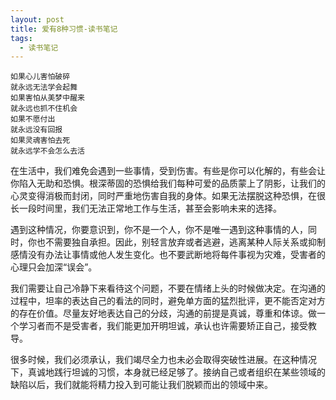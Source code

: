 ```yaml
---
layout: post
title: 爱有8种习惯-读书笔记
tags:
  - 读书笔记
---
```




```
如果心儿害怕破碎
就永远无法学会起舞
如果害怕从美梦中醒来
就永远也抓不住机会
如果不愿付出
就永远没有回报
如果灵魂害怕去死
就永远学不会怎么去活
```

在生活中，我们难免会遇到一些事情，受到伤害。有些是你可以化解的，有些会让你陷入无助和恐惧。根深蒂固的恐惧给我们每种可爱的品质蒙上了阴影，让我们的心灵变得消极而封闭，同时严重地伤害自我的身体。如果无法摆脱这种恐惧，在很长一段时间里，我们无法正常地工作与生活，甚至会影响未来的选择。

遇到这种情况，你要意识到，你不是一个人，你不是唯一遇到这种事情的人，同时，你也不需要独自承担。因此，别轻言放弃或者逃避，逃离某种人际关系或抑制感情没有办法让事情或他人发生变化。也不要武断地将每件事视为灾难，受害者的心理只会加深“误会”。

我们需要让自己冷静下来看待这个问题，不要在情绪上头的时候做决定。在沟通的过程中，坦率的表达自己的看法的同时，避免单方面的猛烈批评，更不能否定对方的存在价值。尽量友好地表达自己的分歧，沟通的前提是真诚，尊重和体谅。做一个学习者而不是受害者，我们能更加开明坦诚，承认也许需要矫正自己，接受教导。

很多时候，我们必须承认，我们竭尽全力也未必会取得突破性进展。在这种情况下，真诚地践行坦诚的习惯，本身就已经足够了。接纳自己或者组织在某些领域的缺陷以后，我们就能将精力投入到可能让我们脱颖而出的领域中来。
